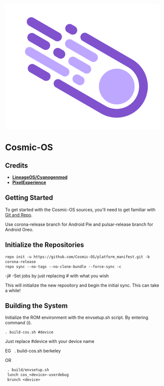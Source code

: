 <img src="https://raw.githubusercontent.com/Cosmic-OS/platform_packages_apps_Settings/pulsar-release/res/drawable/cos_about_logo.png"> 

Cosmic-OS
=========

Credits 
-------
 * [**LineageOS/Cyanogenmod**](https://github.com/LineageOS)
 * [**PixelExperience**](https://github.com/PixelExperience/)

Getting Started 
--------------- 
To get started with the Cosmic-OS sources, you'll need to get 
familiar with [Git and Repo](https://source.android.com/setup/develop.html). 

Use corona-release branch for Android Pie and pulsar-release branch for Android Oreo.

Initialize the Repositories 
---------------------------

    repo init -u https://github.com/Cosmic-OS/platform_manifest.git -b corona-release
    repo sync --no-tags --no-clone-bundle --force-sync -c

 -j# -Set jobs by just replacing # with what you wish

This will initialize the new repository and begin the initial sync. This can take a while!

Building the System 
-------------------
 Initialize the ROM environment with the envsetup.sh script. By entering command (i).

    . build-cos.sh #device

 Just replace #device with your device name 

 EG 
    . build-cos.sh berkeley

 OR

     . build/envsetup.sh
     lunch cos_<device>-userdebug
     brunch <device>
